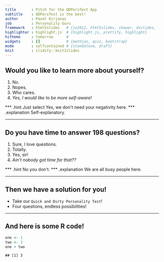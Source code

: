 ```yaml
---
title       : Pitch for the QDPersTest App
subtitle    : QDPersTest is the best!
author      : Pavel Kirjanas    
job         : Personality Guru
framework   : html5slides   # {io2012, html5slides, shower, dzslides, ...}
highlighter : highlight.js  # {highlight.js, prettify, highlight}
hitheme     : tomorrow      # 
widgets     : []            # {mathjax, quiz, bootstrap}
mode        : selfcontained # {standalone, draft}
knit        : slidify::knit2slides
---
```


## Would you like to learn more about yourself?

1. No.
2. Nopes.
3. Who cares.
4. _Yes, I would like to be more self-aware!_

*** .hint Just select Yes, we don't need your negativity here.
*** .explanation Self-explanatory. 

--- 

## Do you have time to answer 198 questions?

1. Sure, I love questions.
2. Totally.
3. Yes, sir!
4. _Ain't nobody got time for that??_

*** .hint No you don't.
*** .explanation We are all busy people here.

--- 

## Then we have a solution for you!

- Take our `Quick and Dirty Personality Test`!
- Four questions, endless possibilities!

---

## And here is some R code!


```r
one <- 1
two <- 2
one + two
```

```
## [1] 3
```


